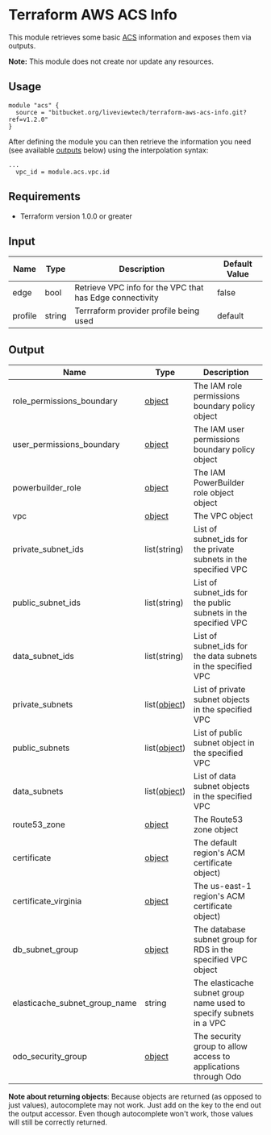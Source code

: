 # Terraform AWS ACS Info

This module retrieves some basic [ACS](https://bitbucket.org/liveviewtech/aws-acs) information and exposes them via outputs. 

**Note:** This module does not create nor update any resources.

## Usage

```hcl
module "acs" {
  source = "bitbucket.org/liveviewtech/terraform-aws-acs-info.git?ref=v1.2.0"
}
```

After defining the module you can then retrieve the information you need (see available [outputs](#output) below) using the interpolation syntax:

```hcl
...
  vpc_id = module.acs.vpc.id
```

## Requirements

* Terraform version 1.0.0 or greater

## Input

| Name              | Type   | Description                                                 | Default Value |
| ----------------- | ------ | ----------------------------------------------------------- | ------------- |
| edge              | bool   | Retrieve VPC info for the VPC that has Edge connectivity    | false         |
| profile           | string | Terrraform provider profile being used                      | default       |

## Output

| Name                           | Type                                                                                                                          | Description                                                        |
| ------------------------------ | ----------------------------------------------------------------------------------------------------------------------------- | ------------------------------------------------------------------ |
| role_permissions_boundary      | [object](https://www.terraform.io/docs/providers/aws/d/iam_policy.html#attributes-reference)                                  | The IAM role permissions boundary policy object                    |
| user_permissions_boundary      | [object](https://www.terraform.io/docs/providers/aws/d/iam_policy.html#attributes-reference)                                  | The IAM user permissions boundary policy object                    |
| powerbuilder_role              | [object](https://www.terraform.io/docs/providers/aws/d/iam_role.html#attributes-reference)                                    | The IAM PowerBuilder role object object                            |
| vpc                            | [object](https://www.terraform.io/docs/providers/aws/d/vpc.html#attributes-reference)                                         | The VPC object                                                     |
| private_subnet_ids             | list(string)                                                                                                                  | List of subnet_ids for the private subnets in the specified VPC    |
| public_subnet_ids              | list(string)                                                                                                                  | List of subnet_ids for the public subnets in the specified VPC     |
| data_subnet_ids                | list(string)                                                                                                                  | List of subnet_ids for the data subnets in the specified VPC       |
| private_subnets                | list([object](https://www.terraform.io/docs/providers/aws/r/subnet.html#attributes-reference))                                | List of private subnet objects in the specified VPC                |
| public_subnets                 | list([object](https://www.terraform.io/docs/providers/aws/r/subnet.html#attributes-reference))                                | List of public subnet object in the specified VPC                  |
| data_subnets                   | list([object](https://www.terraform.io/docs/providers/aws/r/subnet.html#attributes-reference))                                | List of data subnet objects in the specified VPC                   |
| route53_zone                   | [object](https://www.terraform.io/docs/providers/aws/r/route53_zone.html#attributes-reference)                                | The Route53 zone object                                            |
| certificate                    | [object](https://www.terraform.io/docs/providers/aws/d/acm_certificate.html#attributes-reference)                             | The default region's ACM certificate object)                       |
| certificate_virginia           | [object](https://www.terraform.io/docs/providers/aws/d/acm_certificate.html#attributes-reference)                             | The us-east-1 region's ACM certificate object)                     |
| db_subnet_group                | [object](https://registry.terraform.io/providers/hashicorp/aws/latest/docs/data-sources/db_subnet_group#attributes-reference) | The database subnet group for RDS in the specified VPC object      |
| elasticache_subnet_group_name  | string                                                                                                                        | The elasticache subnet group name used to specify subnets in a VPC |
| odo_security_group             | [object](https://registry.terraform.io/providers/hashicorp/aws/latest/docs/data-sources/security_group#attributes-reference)  | The security group to allow access to applications through Odo     |

**Note about returning objects**: Because objects are returned (as opposed to just values), autocomplete may not work. Just add on the key to the end out the output accessor. Even though autocomplete won't work, those values will still be correctly returned.
